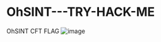 # OhSINT---TRY-HACK-ME
OhSINT CFT FLAG
![image](https://github.com/user-attachments/assets/d8be3554-bafd-46e0-a5e6-78af174dd958)
